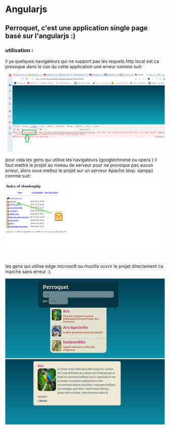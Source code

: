# Angularjs
## Perroquet, c'est une application single page basé sur l'angularjs :)
### utilisation :
il ya quelques navigateurs qui ne support pas les requets http local est ca provoque dans le cas du cette application une erreur comme suit:


![image](https://github.com/davidlotfi/Angularjs/blob/master/http.png)

pour cela les gens qui utilise les navigateurs  (googlechrome ou opera ) il faut mettre le projet au niveau de serveur pour ne provoque pas aucun erreur, alors vous mettez le projet sur un serveur Apache (exp: xampp) comme suit:

![image](https://github.com/davidlotfi/Angularjs/blob/master/localhost.png)

les gens qui utilise edge microsoft ou mozilla ouvrir le projet directement ca marche sans erreur :).

![image](https://github.com/davidlotfi/Angularjs/blob/master/image1.jpg)
![image](https://github.com/davidlotfi/Angularjs/blob/master/image2.jpg)

